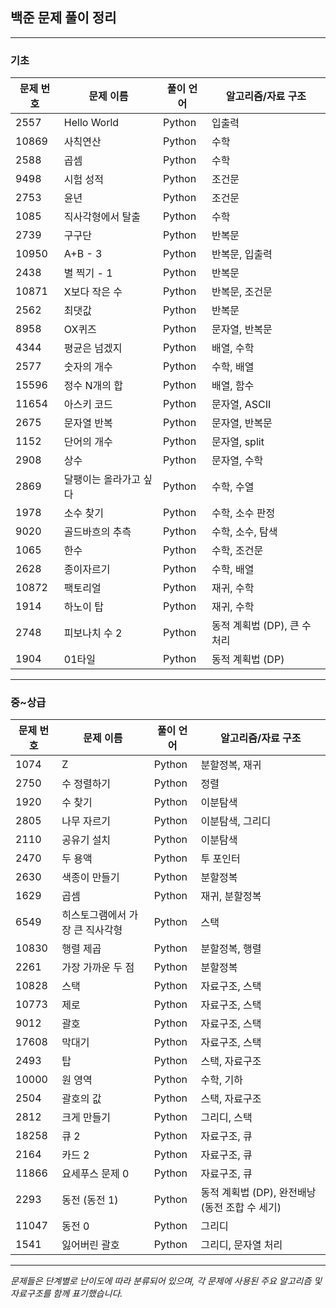 ## 백준 문제 풀이 정리

---

### 기초
| 문제 번호 | 문제 이름 | 풀이 언어 | 알고리즘/자료 구조 |
|-----------|-----------|----------|----------------|
| 2557 | Hello World | Python | 입출력 |
| 10869 | 사칙연산 | Python | 수학 |
| 2588 | 곱셈 | Python | 수학 |
| 9498 | 시험 성적 | Python | 조건문 |
| 2753 | 윤년 | Python | 조건문 |
| 1085 | 직사각형에서 탈출 | Python | 수학 |
| 2739 | 구구단 | Python | 반복문 |
| 10950 | A+B - 3 | Python | 반복문, 입출력 |
| 2438 | 별 찍기 - 1 | Python | 반복문 |
| 10871 | X보다 작은 수 | Python | 반복문, 조건문 |
| 2562 | 최댓값 | Python | 반복문 |
| 8958 | OX퀴즈 | Python | 문자열, 반복문 |
| 4344 | 평균은 넘겠지 | Python | 배열, 수학 |
| 2577 | 숫자의 개수 | Python | 수학, 배열 |
| 15596 | 정수 N개의 합 | Python | 배열, 함수 |
| 11654 | 아스키 코드 | Python | 문자열, ASCII |
| 2675 | 문자열 반복 | Python | 문자열, 반복문 |
| 1152 | 단어의 개수 | Python | 문자열, split |
| 2908 | 상수 | Python | 문자열, 수학 |
| 2869 | 달팽이는 올라가고 싶다 | Python | 수학, 수열 |
| 1978 | 소수 찾기 | Python | 수학, 소수 판정 |
| 9020 | 골드바흐의 추측 | Python | 수학, 소수, 탐색 |
| 1065 | 한수 | Python | 수학, 조건문 |
| 2628 | 종이자르기 | Python | 수학, 배열 |
| 10872 | 팩토리얼 | Python | 재귀, 수학 |
| 1914 | 하노이 탑 | Python | 재귀, 수학 |
| 2748 | 피보나치 수 2 | Python | 동적 계획법 (DP), 큰 수 처리 |
| 1904 | 01타일 | Python | 동적 계획법 (DP) |

---

### 중~상급
| 문제 번호 | 문제 이름 | 풀이 언어 | 알고리즘/자료 구조 |
|-----------|-----------|----------|----------------|
| 1074 | Z | Python | 분할정복, 재귀 |
| 2750 | 수 정렬하기 | Python | 정렬 |
| 1920 | 수 찾기 | Python | 이분탐색 |
| 2805 | 나무 자르기 | Python | 이분탐색, 그리디 |
| 2110 | 공유기 설치 | Python | 이분탐색 |
| 2470 | 두 용액 | Python | 투 포인터 |
| 2630 | 색종이 만들기 | Python | 분할정복 |
| 1629 | 곱셈 | Python | 재귀, 분할정복 |
| 6549 | 히스토그램에서 가장 큰 직사각형 | Python | 스택 |
| 10830 | 행렬 제곱 | Python | 분할정복, 행렬 |
| 2261 | 가장 가까운 두 점 | Python | 분할정복 |
| 10828 | 스택 | Python | 자료구조, 스택 |
| 10773 | 제로 | Python | 자료구조, 스택 |
| 9012 | 괄호 | Python | 자료구조, 스택 |
| 17608 | 막대기 | Python | 자료구조, 스택 |
| 2493 | 탑 | Python | 스택, 자료구조 |
| 10000 | 원 영역 | Python | 수학, 기하 |
| 2504 | 괄호의 값 | Python | 스택, 자료구조 |
| 2812 | 크게 만들기 | Python | 그리디, 스택 |
| 18258 | 큐 2 | Python | 자료구조, 큐 |
| 2164 | 카드 2 | Python | 자료구조, 큐 |
| 11866 | 요세푸스 문제 0 | Python | 자료구조, 큐 |
| 2293 | 동전 (동전 1) | Python | 동적 계획법 (DP), 완전배낭(동전 조합 수 세기) |
| 11047 | 동전 0 | Python | 그리디 |
| 1541 | 잃어버린 괄호 | Python | 그리디, 문자열 처리 |

---

*문제들은 단계별로 난이도에 따라 분류되어 있으며, 각 문제에 사용된 주요 알고리즘 및 자료구조를 함께 표기했습니다.*
